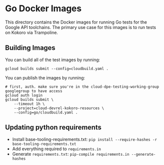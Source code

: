 # Go Docker Images

This directory contains the Docker images for running Go tests for the Google API toolchains.
The primary use case for this images is to run tests on Kokoro via Trampoline.

## Building Images

You can build all of the test images by running:

```shell
gcloud builds submit --config=cloudbuild.yaml .
```

You can publish the images by running:

```shell
# first, auth. make sure you're in the cloud-dpe-testing-working-group googlegroup to have access
gcloud auth login
gcloud builds submit \
    --timeout 1h \
    --project=cloud-devrel-kokoro-resources \
    --config=go/cloudbuild.yaml .
```

## Updating python requirements

- Install base-tooling-requirements.txt: `pip install --require-hashes -r base-tooling-requirements.txt`
- Add everything required to `requirements.in`
- Generate `requirements.txt`: `pip-compile requirements.in --generate-hashes`
